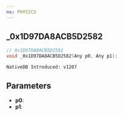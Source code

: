 ```yaml
---
ns: PHYSICS
---
```

## _0x1D97DA8ACB5D2582

```c
// 0x1D97DA8ACB5D2582
void _0x1D97DA8ACB5D2582(Any p0, Any p1);
```

```
NativeDB Introduced: v1207
```

## Parameters
* **p0**:
* **p1**:
